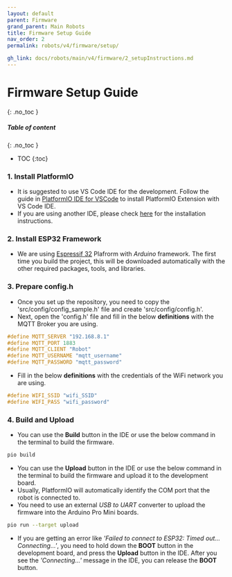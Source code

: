 ```yaml
---
layout: default
parent: Firmware
grand_parent: Main Robots
title: Firmware Setup Guide
nav_order: 2
permalink: robots/v4/firmware/setup/

gh_link: docs/robots/main/v4/firmware/2_setupInstructions.md
---
```


# Firmware Setup Guide
{: .no_toc }

##### Table of content
{: .no_toc }
- TOC
{:toc}

### 1. Install PlatformIO

- It is suggested to use VS Code IDE for the development. Follow the guide in [PlatformIO IDE for VSCode](https://docs.platformio.org/en/latest/integration/ide/vscode.html#ide-vscode) to install PlatformIO Extension with VS Code IDE. 
- If you are using another IDE, please check [here](https://docs.platformio.org/en/latest/integration/ide/index.html#desktop-ides) for the installation instructions.

### 2. Install ESP32 Framework 

- We are using [Espressif 32](https://docs.platformio.org/en/latest/platforms/espressif32.html) Plafrorm with _Arduino_ framework. The first time you build the project, this will be downloaded automatically with the other required packages, tools, and libraries.

### 3. Prepare config.h

- Once you set up the repository, you need to copy the 'src/config/config_sample.h' file and create 'src/config/config.h'. 
- Next, open the 'config.h' file and fill in the below __definitions__ with the MQTT Broker you are using.

```cpp
#define MQTT_SERVER "192.168.8.1"
#define MQTT_PORT 1883
#define MQTT_CLIENT "Robot"
#define MQTT_USERNAME "mqtt_username"
#define MQTT_PASSWORD "mqtt_password"
```

- Fill in the below __definitions__ with the credentials of the WiFi network you are using.

```cpp
#define WIFI_SSID "wifi_SSID"
#define WIFI_PASS "wifi_password"
```

### 4. Build and Upload

- You can use the **Build** button in the IDE or use the below command in the terminal to build the firmware. 

```sh 
pio build
```

- You can use the **Upload** button in the IDE or use the below command in the terminal to build the firmware and upload it to the development board. 
- Usually, PlatformIO will automatically identify the COM port that the robot is connected to. 
- You need to use an external _USB to UART_ converter to upload the firmware into the Arduino Pro Mini boards.

```sh 
pio run --target upload 
```

- If you are getting an error like _'Failed to connect to ESP32: Timed out… Connecting…'_, you need to hold down the **BOOT** button in the development board, and press the **Upload** button in the IDE. After you see the _'Connecting...'_ message in the IDE, you can release the **BOOT** button.

